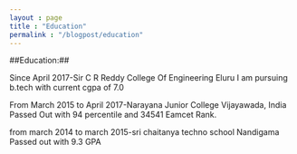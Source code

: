 ```yaml
---
layout : page
title : "Education"
permalink : "/blogpost/education"
---
```


##Education:##

Since April 2017-Sir C R Reddy College Of Engineering Eluru
I am pursuing b.tech with current cgpa of 7.0

From March 2015
to April 2017-Narayana Junior College Vijayawada, India
Passed Out with 94 percentile and 34541
Eamcet Rank.

from march 2014 to march 2015-sri chaitanya techno school Nandigama
Passed out with 9.3 GPA
